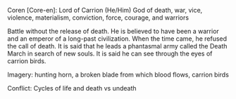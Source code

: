 Coren [Core-en]: Lord of Carrion (He/Him)
God of death, war, vice, violence, materialism, conviction, force, courage, and warriors

Battle without the release of death. He is believed to have been a warrior and an emperor of a long-past civilization. When the time came, he refused the call of death. It is said that he leads a phantasmal army called the Death March in search of new souls. It is said he can see through the eyes of carrion birds.

Imagery: hunting horn, a broken blade from which blood flows, carrion birds


Conflict: Cycles of life and death vs undeath
